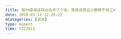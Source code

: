```yaml
---
title: 我tm穿成这样出去开了个会，我就说旁边人眼神不对🤷🏻‍♂️
date: 2018-03-14 22:28:13
mCategories: [说说]
type: moment
time: t222813
---
```


<div id="pics-20180314222813"></div>

<script src="/lib/moment/pics.js"></script>
<script>
var data = [
    {"link": "2018-03-14_000000.jpeg", "type": "shuoshuo"}
];
picsRender(data, "pics-20180314222813");
</script>
